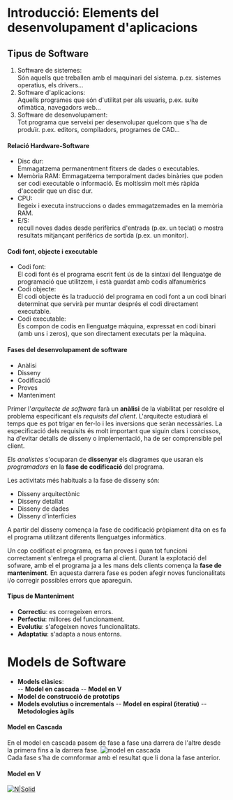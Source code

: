 # Introducció: Elements del desenvolupament d'aplicacions    
## Tipus de Software  
1. Software de sistemes:  
    Són aquells que treballen amb el maquinari del sistema. p.ex. sistemes operatius, els drivers...
2. Software d'aplicacions:  
    Aquells programes que són d'utilitat per als usuaris, p.ex. suite ofimàtica, navegadors web...
3. Software de desenvolupament:  
    Tot programa que serveixi per desenvolupar quelcom que s'ha de produïr. p.ex. editors, compiladors, programes de CAD...
  
#### Relació Hardware-Software  
* Disc dur:  
    Emmagatzema permanentment fitxers de dades o executables.
* Memòria RAM: 
    Emmagatzema temporalment dades binàries que poden ser codi executable o informació. Es moltíssim molt més ràpida d'accedir que un disc dur.
* CPU:  
    llegeix i executa instruccions o dades emmagatzemades en la memòria RAM.
* E/S:  
    recull noves dades desde perifèrics d'entrada (p.ex. un teclat) o mostra resultats mitjançant perifèrics de sortida (p.ex. un monitor).
  
#### Codi font, objecte i executable  
* Codi font:   
    El codi font és el programa escrit fent ús de la sintaxi del llenguatge de programació que utilitzem, i està guardat amb codis alfanumèrics
* Codi objecte:  
    El codi objecte és la traducció del programa en codi font a un codi binari determinat que servirà per muntar després el codi directament executable.
* Codi executable:  
    Es compon de codis en llenguatge màquina, expressat en codi binari (amb uns i zeros), que son directament executats per la màquina.
  
#### Fases del desenvolupament de software    
* Anàlisi
* Disseny
* Codificació
* Proves
* Manteniment
  
Primer l'*arquitecte de software* farà un **anàlisi** de la viabilitat per resoldre el problema especificant els *requisits del client*. L'arquitecte estudiarà el temps que es pot trigar en fer-lo i les inversions que seràn necessàries. La especificació dels requisits és molt important que siguin clars i concissos, ha d'evitar detalls de disseny o implementació, ha de ser comprensible pel client.  
  
Els *analistes* s'ocuparan de **dissenyar** els diagrames que usaran els *programadors* en la **fase de codificació** del programa.
  
Les activitats més habituals a la fase de disseny són:
* Disseny arquitectònic
* Disseny detallat
* Disseny de dades
* Disseny d'interfícies

A partir del disseny comença la fase de codificació pròpiament dita on es fa el programa utilitzant diferents llenguatges informàtics.
  
Un cop codificat el programa, es fan proves i quan tot funcioni correctament s'entrega el programa al client. Durant la explotació del sofware, amb el el programa ja a les mans dels clients comença la **fase de manteniment**. En aquesta darrera fase es poden afegir noves funcionalitats i/o corregir possibles errors que apareguin.
#### Tipus de Manteniment
* **Correctiu**: es corregeixen errors.
* **Perfectiu**: millores del funcionament.
* **Evolutiu**: s'afegeixen noves funcionalitats.
* **Adaptatiu**: s'adapta a nous entorns.
# Models de Software
* **Models clàsics**:  
-- **Model en cascada**
-- **Model en V**
* **Model de construcció de prototips**
* **Models evolutius o incrementals**
-- **Model en espiral (iteratiu)**
-- **Metodologies àgils**
#### Model en Cascada
En el model en cascada pasem de fase a fase una darrera de l'altre desde la primera fins a la darrera fase. 
<img src="http://jamj2000.github.io/entornosdesarrollo/1/assets/cascada.png" alt ="model en cascada" />  
Cada fase s'ha de comnformar amb el resultat que li dona la fase anterior.
#### Model en V

[![N|Solid](https://cldup.com/dTxpPi9lDf.thumb.png)]()
